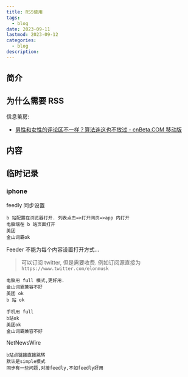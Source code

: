 ```yaml
---
title: RSS使用
tags:
  - blog
date: 2023-09-11
lastmod: 2023-09-12
categories:
  - blog
description: 
---
```


## 简介

## 为什么需要 RSS

信息茧房:

- [男性和女性的评论区不一样？算法连这也不放过 - cnBeta.COM 移动版](https://m.cnbeta.com.tw/view/1382883.htm)

## 内容

## 临时记录

### iphone

feedly 同步设置

```
b 站配置在浏览器打开. 列表点击=>打开网页=>app 内打开
电脑端在 b 站页面打开
美团
金山词霸ok
```

Feeder 不能为每个内容设置打开方式...

> 可以订阅 twitter, 但是需要收费. 例如订阅源直接为 `https://www.twitter.com/elonmusk`

```
电脑用 full 模式,更好用.
金山词霸兼容不好
美团 ok
b 站 ok

手机用 full
b站ok
美团ok
金山词霸兼容不好
```

NetNewsWire

```shell
b站点链接直接跳转
默认是simple模式
同步有一些问题,对接feedly,不如feedly好用
```
